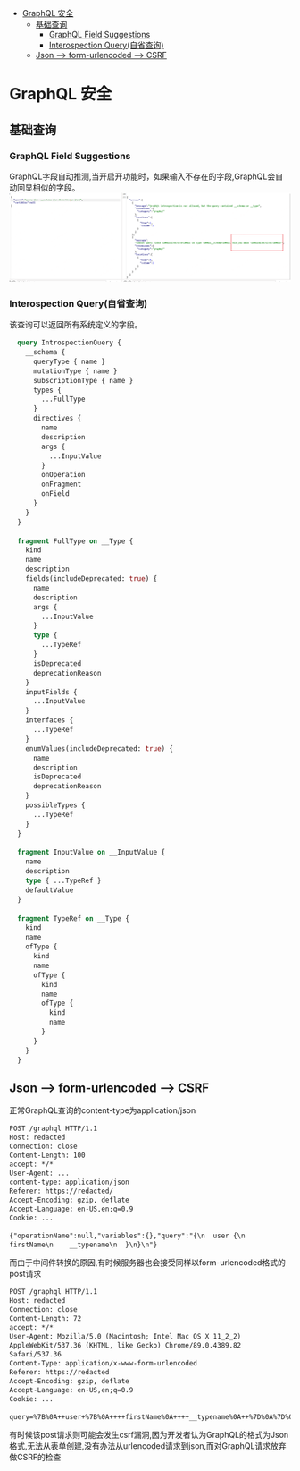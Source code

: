 - [GraphQL 安全](#graphql-安全)
  - [基础查询](#基础查询)
    - [GraphQL Field Suggestions](#graphql-field-suggestions)
    - [Interospection Query(自省查询)](#interospection-query自省查询)
  - [Json --> form-urlencoded --> CSRF](#json----form-urlencoded----csrf)
# GraphQL 安全
## 基础查询
### GraphQL Field Suggestions
GraphQL字段自动推测,当开启开功能时，如果输入不存在的字段,GraphQL会自动回显相似的字段。
![](2022-10-21-17-46-55.png)
### Interospection Query(自省查询)
该查询可以返回所有系统定义的字段。
```graphql
  query IntrospectionQuery {
    __schema {
      queryType { name }
      mutationType { name }
      subscriptionType { name }
      types {
        ...FullType
      }
      directives {
        name
        description
        args {
          ...InputValue
        }
        onOperation
        onFragment
        onField
      }
    }
  }

  fragment FullType on __Type {
    kind
    name
    description
    fields(includeDeprecated: true) {
      name
      description
      args {
        ...InputValue
      }
      type {
        ...TypeRef
      }
      isDeprecated
      deprecationReason
    }
    inputFields {
      ...InputValue
    }
    interfaces {
      ...TypeRef
    }
    enumValues(includeDeprecated: true) {
      name
      description
      isDeprecated
      deprecationReason
    }
    possibleTypes {
      ...TypeRef
    }
  }

  fragment InputValue on __InputValue {
    name
    description
    type { ...TypeRef }
    defaultValue
  }

  fragment TypeRef on __Type {
    kind
    name
    ofType {
      kind
      name
      ofType {
        kind
        name
        ofType {
          kind
          name
        }
      }
    }
  }
```
## Json --> form-urlencoded --> CSRF

正常GraphQL查询的content-type为application/json
```
POST /graphql HTTP/1.1
Host: redacted
Connection: close
Content-Length: 100
accept: */*
User-Agent: ...
content-type: application/json
Referer: https://redacted/
Accept-Encoding: gzip, deflate
Accept-Language: en-US,en;q=0.9
Cookie: ...

{"operationName":null,"variables":{},"query":"{\n  user {\n    firstName\n    __typename\n  }\n}\n"}
```
而由于中间件转换的原因,有时候服务器也会接受同样以form-urlencoded格式的post请求
```
POST /graphql HTTP/1.1
Host: redacted
Connection: close
Content-Length: 72
accept: */*
User-Agent: Mozilla/5.0 (Macintosh; Intel Mac OS X 11_2_2) AppleWebKit/537.36 (KHTML, like Gecko) Chrome/89.0.4389.82 Safari/537.36
Content-Type: application/x-www-form-urlencoded
Referer: https://redacted
Accept-Encoding: gzip, deflate
Accept-Language: en-US,en;q=0.9
Cookie: ...

query=%7B%0A++user+%7B%0A++++firstName%0A++++__typename%0A++%7D%0A%7D%0A
```
有时候该post请求则可能会发生csrf漏洞,因为开发者认为GraphQL的格式为Json格式,无法从表单创建,没有办法从urlencoded请求到json,而对GraphQL请求放弃做CSRF的检查
